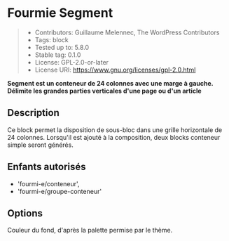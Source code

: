 # Fourmie Segment

> + Contributors:      Guillaume Melennec, The WordPress Contributors
> + Tags:              block
> + Tested up to:      5.8.0
> + Stable tag:        0.1.0
> + License:           GPL-2.0-or-later
> + License URI:       https://www.gnu.org/licenses/gpl-2.0.html

**Segment est un conteneur de 24 colonnes avec une marge à gauche. Délimite les grandes parties verticales d'une page ou d'un article**

## Description

Ce block permet la disposition de sous-bloc dans une grille horizontale de 24 colonnes.
Lorsqu'il est ajouté à la composition, deux blocks conteneur simple seront générés.

## Enfants autorisés

+ 'fourmi-e/conteneur',
+ 'fourmi-e/groupe-conteneur'

## Options

Couleur du fond, d'après la palette permise par le thème.
